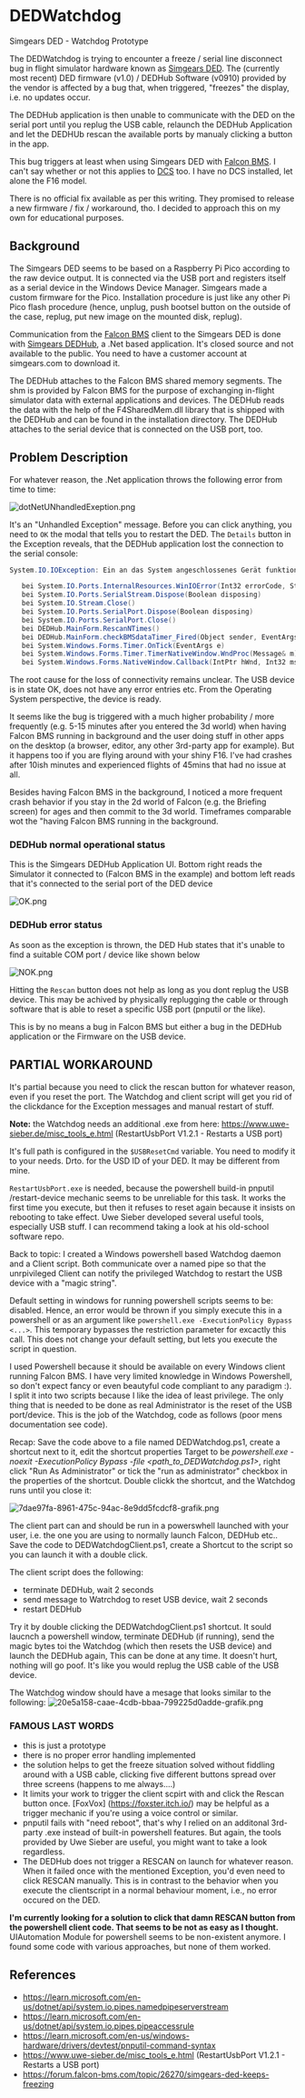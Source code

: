 # DEDWatchdog
Simgears DED - Watchdog Prototype

The DEDWatchdog is trying to encounter a freeze / serial line disconnect bug in flight simulator hardware known as [Simgears DED](https://www.simgears.com/products/f16-ded-data-entry-display/). The (currently most recent) DED firmware (v1.0) / DEDHub Software (v0910) provided by the vendor is affected by a bug that, when triggered, "freezes" the display, i.e. no updates occur.

The DEDHub application is then unable to communicate with the DED on the serial port until you replug the USB cable, relaunch the DEDHub Application and let the DEDHUb rescan the available ports by manualy clicking a button in the app.

This bug triggers at least when using Simgears DED with [Falcon BMS](https://www.falcon-bms.com). I can't say whether or not this applies to [DCS](https://www.digitalcombatsimulator.com/) too. I have no DCS installed, let alone the F16 model.

There is no official fix available as per this writing. They promised to release a new firmware / fix / workaround, tho. I decided to approach this on my own for educational purposes.
## Background
The Simgears DED seems to be based on a Raspberry Pi Pico according to the raw device output. It is connected via the USB port and registers itself as a serial device in the Windows Device Manager. Simgears made a custom firmware for the Pico. Installation procedure is just like any other Pi Pico flash procedure (hence, unplug, push bootsel button on the outside of the case, replug, put new image on the mounted disk, replug).

Communication from the [Falcon BMS](https://www.falcon-bms.com) client to the Simgears DED is done with [Simgears DEDHub](https://www.simgears.com/customer-area/),  a .Net based application. It's closed source and not available to the public. You need to have a customer account at simgears.com to download it.

The DEDHub attaches to the Falcon BMS shared memory segments. The shm is provided by Falcon BMS for the purpose of exchanging in-flight simulator data with external applications and devices. The DEDHub reads the data with the help of the F4SharedMem.dll library that is shipped with the DEDHub and can be found in the installation directory. The DEDHub attaches to the serial device that is connected on the USB port, too.

## Problem Description
For whatever reason, the .Net application throws the following error from time to time:

![dotNetUNhandledExeption.png](https://i.imgur.com/Z6KaHRA.png) 

It's an "Unhandled Exception" message. Before you can click anything, you need to `OK` the modal that tells you to restart the DED. The `Details` button in the Exception reveals, that the DEDHub application lost the connection to the serial console:
```C#
System.IO.IOException: Ein an das System angeschlossenes Gerät funktioniert nicht.

   bei System.IO.Ports.InternalResources.WinIOError(Int32 errorCode, String str)
   bei System.IO.Ports.SerialStream.Dispose(Boolean disposing)
   bei System.IO.Stream.Close()
   bei System.IO.Ports.SerialPort.Dispose(Boolean disposing)
   bei System.IO.Ports.SerialPort.Close()
   bei DEDHub.MainForm.RescanNTimes()
   bei DEDHub.MainForm.checkBMSdataTimer_Fired(Object sender, EventArgs e)
   bei System.Windows.Forms.Timer.OnTick(EventArgs e)
   bei System.Windows.Forms.Timer.TimerNativeWindow.WndProc(Message& m)
   bei System.Windows.Forms.NativeWindow.Callback(IntPtr hWnd, Int32 msg, IntPtr wparam, IntPtr lparam)
```

The root cause for the loss of connectivity remains unclear. The USB device is in state OK, does not have any error entries etc. From the Operating System perspective, the device is ready.

It seems like the bug is triggered with a much higher probability / more frequently (e.g. 5-15 minutes after you entered the 3d world) when having Falcon BMS running in background and the user doing stuff in other apps on the desktop (a browser, editor, any other 3rd-party app for example). But it happens too if you are flying around with your shiny F16. I've had crashes after 10ish minutes and experienced flights of 45mins that had no issue at all.

Besides having Falcon BMS in the background, I noticed a more frequent crash behavior if you stay in the 2d world of Falcon (e.g. the Briefing screen) for ages and then commit to the 3d world. Timeframes comparable wot the "having Falcon BMS running in the background.

### DEDHub normal operational status
This is the Simgears DEDHub Application UI. Bottom right reads the Simulator it connected to (Falcon BMS in the example) and bottom left reads that it's connected to the serial port of the DED device

![OK.png](https://i.imgur.com/KoPjnu2.png)

### DEDHub error status
As soon as the exception is thrown, the DED Hub states that it's unable to find a suitable COM port / device like shown below

![NOK.png](https://i.imgur.com/1MSpWra.png) 

Hitting the `Rescan` button does not help as long as you dont replug the USB device. This may be achived by physically replugging the cable or through software that is able to reset a specific USB port (pnputil or the like).

This is by no means a bug in Falcon BMS but either a bug in the DEDHub application or the Firmware on the USB device.

## PARTIAL WORKAROUND
It's partial because you need to click the rescan button for whatever reason, even if you reset the port. The Watchdog and client script will get you rid of the clickdance for the Exception messages and manual restart of stuff.

**Note:** the Watchdog needs an additional .exe from here:
 https://www.uwe-sieber.de/misc_tools_e.html (RestartUsbPort V1.2.1 - Restarts a USB port)

It's full path is configured in the `$USBResetCmd` variable. You need to modify it to your needs. Drto. for the USD ID of your DED. It may be different from mine.

`RestartUsbPort.exe` is needed, because the powershell build-in pnputil /restart-device mechanic seems to be unreliable for this task. It works the first time you execute, but then it refuses to reset again because it insists on rebooting to take effect. Uwe Sieber developed several useful tools, especially USB stuff. I can recommend taking a look at his old-school software repo.

Back to topic:
I created a Windows powershell based Watchdog daemon and a Client script. Both communicate over a named pipe so that the unrpivileged Client can notify the privileged Watchdog to restart the USB device with a "magic string".

Default setting in windows for running powershell scripts seems to be: disabled. Hence, an error would be thrown if you simply execute this in a powershell or as an argument like `powershell.exe -ExecutionPolicy Bypass <...>`. This temporary bypasses the restriction parameter for excactly this call. This does not change your default setting, but lets you execute the script in question.

I used Powershell because it should be available on every Windows client running Falcon BMS. I have very limited knowledge in Windows Powershell, so don't expect fancy or even beautyful code compliant to any paradigm :). I split it into two scripts because I like the idea of least privilege. The only thing that is needed to be done as real Administrator is the reset of the USB port/device. This is the job of the Watchdog, code as follows (poor mens documentation see code).

Recap: Save the code above to a file named DEDWatchdog.ps1, create a shortcut next to it, edit the shortcut properties Target to be *powershell.exe -noexit -ExecutionPolicy Bypass -file  <path_to_DEDWatchdog.ps1>*, right click "Run As Administrator" or tick the "run as administrator" checkbox in the properties of the shortcut. Double clickk the shortcut, and the Watchdog runs until you close it:

![7dae97fa-8961-475c-94ac-8e9dd5fcdcf8-grafik.png](https://i.imgur.com/1KNH0HE.png) 

The client part can and should be run in a powerswhell launched with your user, i.e. the one you are using to normally launch Falcon, DEDHub etc.. Save the code to DEDWatchdogClient.ps1, create a Shortcut to the script so you can launch it with a double click.

The client script does the following:
- terminate DEDHub, wait 2 seconds
- send message to Watrchdog to reset USB device, wait 2 seconds
- restart DEDHub

Try it by double clicking the DEDWatchdogClient.ps1 shortcut. It sould laucnch a powershell window, terminate DEDHub (if running), send the magic bytes toi the Watchdog (which then resets the USB device) and launch the DEDHub again, This can be done at any time. It doesn't hurt, nothing will go poof. It's like you would replug the USB cable of the USB device.

The Watchdog window should have a mesage that looks similar to the following:
![20e5a158-caae-4cdb-bbaa-799225d0adde-grafik.png](https://i.imgur.com/6jPNSo8.png) 

### FAMOUS LAST WORDS
- this is just a prototype
- there is no proper error handling implemented
- the solution helps to get the freeze situation solved without fiddling around with a USB cable, clicking five different buttons spread over three screens (happens to me always....)
- It limits your work to trigger the client scpirt with <some technique> and click the Rescan button once. [FoxVox] (https://foxster.itch.io/) may be helpful as a trigger mechanic if you're using a voice control or similar.
- pnputil fails with "need reboot", that's why I relied on an additonal 3rd-party .exe instead of built-in powershell features. But again, the tools provided by Uwe Sieber are useful, you might want to take a look regardless.
- The DEDHub does not trigger a RESCAN on launch for whatever reason. When it failed once with the mentioned Exception, you'd even need to click RESCAN manually. This is in contrast to the behavior when you execute the clientscript in a normal behaviour moment, i.e., no error occured on the DED.

**I'm currently looking for a solution to click that damn RESCAN button from the powershell client code. That seems to be not as easy as I thought.** UIAutomation Module for powershell seems to be non-existent anymore. I found some code with various approaches, but none of them worked.

## References
- https://learn.microsoft.com/en-us/dotnet/api/system.io.pipes.namedpipeserverstream
- https://learn.microsoft.com/en-us/dotnet/api/system.io.pipes.pipeaccessrule
- https://learn.microsoft.com/en-us/windows-hardware/drivers/devtest/pnputil-command-syntax
- https://www.uwe-sieber.de/misc_tools_e.html (RestartUsbPort V1.2.1 - Restarts a USB port)
- https://forum.falcon-bms.com/topic/26270/simgears-ded-keeps-freezing
